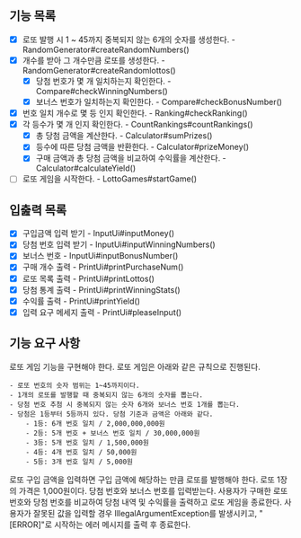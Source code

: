 ## 기능 목록
- [x] 로또 발행 시 1 ~ 45까지 중복되지 않는 6개의 숫자를 생성한다. - RandomGenerator#createRandomNumbers()
- [x] 개수를 받아 그 개수만큼 로또를 생성한다. - RandomGenerator#createRandomlottos()
  - [x] 당첨 번호가 몇 개 일치하는지 확인한다. - Compare#checkWinningNumbers()
  - [x] 보너스 번호가 일치하는지 확인한다. - Compare#checkBonusNumber()
- [x] 번호 일치 개수로 몇 등 인지 확인한다. - Ranking#checkRanking()
- [x] 각 등수가 몇 개 인지 확인한다. - CountRankings#countRankings()
  - [x] 총 당첨 금액을 계산한다. - Calculator#sumPrizes()
  - [x] 등수에 따른 당첨 금액을 반환한다. - Calculator#prizeMoney()
  - [x] 구매 금액과 총 당첨 금액을 비교하여 수익률을 계산한다. - Calculator#calculateYield()
- [ ] 로또 게임을 시작한다. - LottoGames#startGame()

## 입춢력 목록
- [x] 구입금액 입력 받기 - InputUi#inputMoney()
- [x] 당첨 번호 입력 받기 - InputUi#inputWinningNumbers()
- [x] 보너스 번호 - InputUi#inputBonusNumber()
- [x] 구매 개수 출력 - PrintUi#printPurchaseNum()
- [x] 로또 목록 출력 - PrintUi#printLottos()
- [x] 당첨 통계 출력 - PrintUi#printWinningStats()
- [x] 수익률 출력 - PrintUi#printYield()
- [x] 입력 요구 메세지 출력 - PrintUi#pleaseInput()

## 기능 요구 사항

로또 게임 기능을 구현해야 한다. 로또 게임은 아래와 같은 규칙으로 진행된다.
```
- 로또 번호의 숫자 범위는 1~45까지이다.
- 1개의 로또를 발행할 때 중복되지 않는 6개의 숫자를 뽑는다.
- 당첨 번호 추첨 시 중복되지 않는 숫자 6개와 보너스 번호 1개를 뽑는다.
- 당첨은 1등부터 5등까지 있다. 당첨 기준과 금액은 아래와 같다.
    - 1등: 6개 번호 일치 / 2,000,000,000원
    - 2등: 5개 번호 + 보너스 번호 일치 / 30,000,000원
    - 3등: 5개 번호 일치 / 1,500,000원
    - 4등: 4개 번호 일치 / 50,000원
    - 5등: 3개 번호 일치 / 5,000원
```

로또 구입 금액을 입력하면 구입 금액에 해당하는 만큼 로또를 발행해야 한다.
로또 1장의 가격은 1,000원이다.
당첨 번호와 보너스 번호를 입력받는다.
사용자가 구매한 로또 번호와 당첨 번호를 비교하여 당첨 내역 및 수익률을 출력하고 로또 게임을 종료한다.
사용자가 잘못된 값을 입력할 경우 IllegalArgumentException를 발생시키고, "[ERROR]"로 시작하는 에러 메시지를 출력 후 종료한다.

